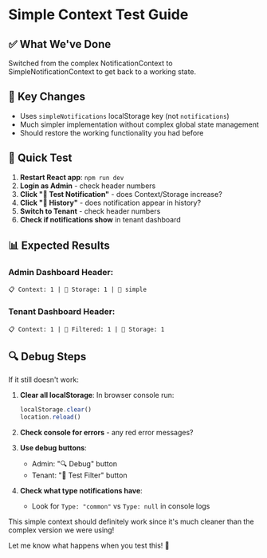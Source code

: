 # Simple Context Test Guide

## ✅ What We've Done
Switched from the complex NotificationContext to SimpleNotificationContext to get back to a working state.

## 🔧 Key Changes
- Uses `simpleNotifications` localStorage key (not `notifications`)  
- Much simpler implementation without complex global state management
- Should restore the working functionality you had before

## 🧪 Quick Test

1. **Restart React app**: `npm run dev`
2. **Login as Admin** - check header numbers
3. **Click "🧪 Test Notification"** - does Context/Storage increase?
4. **Click "📜 History"** - does notification appear in history?
5. **Switch to Tenant** - check header numbers
6. **Check if notifications show** in tenant dashboard

## 📊 Expected Results

### Admin Dashboard Header:
`📋 Context: 1 | 💾 Storage: 1 | 🔗 simple`

### Tenant Dashboard Header:  
`📋 Context: 1 | 🔎 Filtered: 1 | 💾 Storage: 1`

## 🔍 Debug Steps

If it still doesn't work:

1. **Clear all localStorage**: In browser console run:
   ```javascript
   localStorage.clear()
   location.reload()
   ```

2. **Check console for errors** - any red error messages?

3. **Use debug buttons**:
   - Admin: "🔍 Debug" button
   - Tenant: "🧪 Test Filter" button

4. **Check what type notifications have**:
   - Look for `Type: "common"` vs `Type: null` in console logs

This simple context should definitely work since it's much cleaner than the complex version we were using!

Let me know what happens when you test this! 🚀